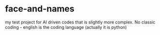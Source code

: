 # face-and-names
my test project for AI driven codes that is slightly more complex. No classic coding - english is the coding language (actually it is python)
